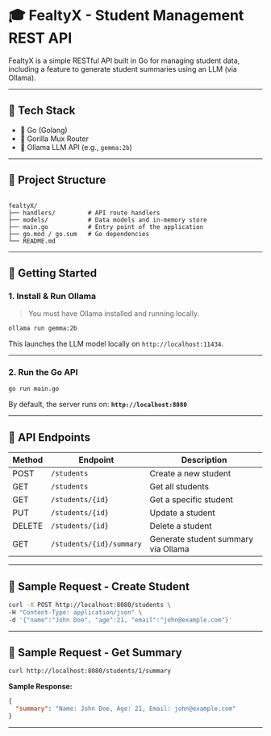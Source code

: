 
# 🎓 FealtyX - Student Management REST API

FealtyX is a simple RESTful API built in Go for managing student data, including a feature to generate student summaries using an LLM (via Ollama).

---

## 🧰 Tech Stack

- 🐹 Go (Golang)
- 🧰 Gorilla Mux Router
- 🧠 Ollama LLM API (e.g., `gemma:2b`)

---

## 📁 Project Structure

```

fealtyX/
├── handlers/         # API route handlers
├── models/           # Data models and in-memory store
├── main.go           # Entry point of the application
├── go.mod / go.sum   # Go dependencies
└── README.md

````

---

## 🚀 Getting Started

### 1. Install & Run Ollama

> You must have Ollama installed and running locally.

```bash
ollama run gemma:2b
````

This launches the LLM model locally on `http://localhost:11434`.

---

### 2. Run the Go API

```bash
go run main.go
```

By default, the server runs on:
**`http://localhost:8080`**

---

## 📡 API Endpoints

| Method | Endpoint                 | Description                         |
| ------ | ------------------------ | ----------------------------------- |
| POST   | `/students`              | Create a new student                |
| GET    | `/students`              | Get all students                    |
| GET    | `/students/{id}`         | Get a specific student              |
| PUT    | `/students/{id}`         | Update a student                    |
| DELETE | `/students/{id}`         | Delete a student                    |
| GET    | `/students/{id}/summary` | Generate student summary via Ollama |

---

## 📌 Sample Request - Create Student

```bash
curl -X POST http://localhost:8080/students \
-H "Content-Type: application/json" \
-d '{"name":"John Doe", "age":21, "email":"john@example.com"}'
```

---

## 📌 Sample Request - Get Summary

```bash
curl http://localhost:8080/students/1/summary
```

**Sample Response:**

```json
{
  "summary": "Name: John Doe, Age: 21, Email: john@example.com"
}
```

---

